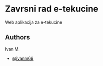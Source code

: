
# Zavrsni rad e-tekucine

Web aplikacija za e-tekucine


## Authors
Ivan M.

- [@ivanm69](https://www.github.com/ivanm69)

